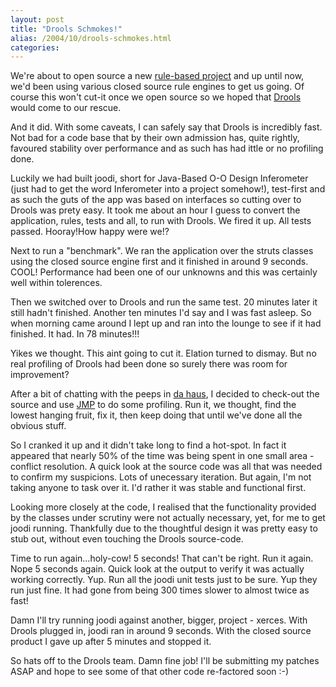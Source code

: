 ```yaml
---
layout: post
title: "Drools Schmokes!"
alias: /2004/10/drools-schmokes.html
categories:
---
```

We're about to open source a new [rule-based project](http://www.sourceforge.net/projects/joodi) and up until now, we'd been using various closed source rule engines to get us going. Of course this won't cut-it once we open source so we hoped that [Drools](http://drools.`haus.org) would come to our rescue.

And it did. With some caveats, I can safely say that Drools is incredibly fast. Not bad for a code base that by their own admission has, quite rightly, favoured stability over performance and as such has had ittle or no profiling done.

Luckily we had built joodi, short for Java-Based O-O Design Inferometer (just had to get the word Inferometer into a project somehow!), test-first and as such the guts of the app was based on interfaces so cutting over to Drools was prety easy. It took me about an hour I guess to convert the application, rules, tests and all, to run with Drools. We fired it up. All tests passed. Hooray!How happy were we!?

Next to run a "benchmark". We ran the application over the struts classes using the closed source engine first and it finished in around 9 seconds. COOL! Performance had been one of our unknowns and this was certainly well within tolerences.

Then we switched over to Drools and run the same test. 20 minutes later it still hadn't finished. Another ten minutes I'd say and I was fast asleep. So when morning came around I lept up and ran into the lounge to see if it had finished. It had. In 78 minutes!!!

Yikes we thought. This aint going to cut it. Elation turned to dismay. But no real profiling of Drools had been done so surely there was room for improvement?

After a bit of chatting with the peeps in [da haus](http://www.`haus.org), I decided to check-out the source and use [JMP](http://www.khelekore.org/jmp/) to do some profiling. Run it, we thought, find the lowest hanging fruit, fix it, then keep doing that until we've done all the obvious stuff.

So I cranked it up and it didn't take long to find a hot-spot. In fact it appeared that nearly 50% of the time was being spent in one small area - conflict resolution. A quick look at the source code was all that was needed to confirm my suspicions. Lots of unecessary iteration. But again, I'm not taking anyone to task over it. I'd rather it was stable and functional first.

Looking more closely at the code, I realised that the functionality provided by the classes under scrutiny were not actually necessary, yet, for me to get joodi running. Thankfully due to the thoughtful design it was pretty easy to stub out, without even touching the Drools source-code.

Time to run again...holy-cow! 5 seconds! That can't be right. Run it again. Nope 5 seconds again. Quick look at the output to verify it was actually working correctly. Yup. Run all the joodi unit tests just to be sure. Yup they run just fine. It had gone from being 300 times slower to almost twice as fast!

Damn I'll try running joodi against another, bigger, project - xerces. With Drools plugged in, joodi ran in around 9 seconds. With the closed source product I gave up after 5 minutes and stopped it.

So hats off to the Drools team. Damn fine job! I'll be submitting my patches ASAP and hope to see some of that other code re-factored soon :-)
